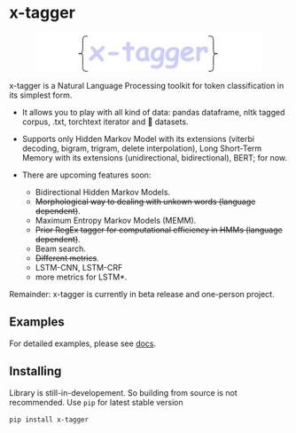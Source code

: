 # x-tagger

<p align="center">
  <img src="assets/logo.png"/>
</p>

x-tagger is a Natural Language Processing toolkit for token classification in its simplest form.

* It allows you to play with all kind of data: pandas dataframe, nltk tagged corpus, .txt, torchtext iterator and 🤗 datasets.

* Supports only Hidden Markov Model with its extensions (viterbi decoding, bigram, trigram, delete interpolation), Long Short-Term Memory with its extensions (unidirectional, bidirectional), BERT; for now.

* There are upcoming features soon:
  * Bidirectional Hidden Markov Models.
  * <s>Morphological way to dealing with unkown words (language dependent)</s>.
  * Maximum Entropy Markov Models (MEMM).
  * <s>Prior RegEx tagger for computational efficiency in HMMs (language dependent)</s>.
  * Beam search.
  * <s>Different metrics</s>.
  * LSTM-CNN, LSTM-CRF
  * more metrics for LSTM\*.

Remainder: x-tagger is currently in beta release and one-person project.

## Examples

For detailed examples, please see [docs](https://github.com/safakkbilici/x-tagger/blob/main/docs/README.md).

## Installing

Library is still-in-developement. So building from source is not recommended. Use ```pip``` for latest stable version

```bash
pip install x-tagger
```
